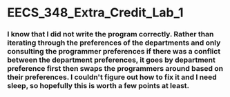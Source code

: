 # EECS_348_Extra_Credit_Lab_1
### I know that I did not write the program correctly. Rather than iterating through the preferences of the departments and only consulting the programmer preferences if there was a conflict between the department preferences, it goes by department preference first then swaps the programmers around based on their preferences. I couldn't figure out how to fix it and I need sleep, so hopefully this is worth a few points at least.
